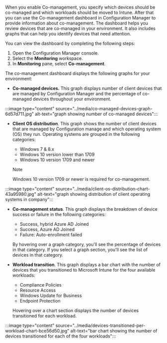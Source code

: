 When you enable Co-management, you specify which devices should be co-managed and which workloads should be moved to Intune. After that you can use the Co-management dashboard in Configuration Manager to provide information about co-management. The dashboard helps you review devices that are co-managed in your environment. It also includes graphs that can help you identify devices that need attention.

You can view the dashboard by completing the following steps:

1.  Open the Configuration Manager console.
2.  Select the **Monitoring** workspace.
3.  In **Monitoring** pane, select **Co-management**.

The co-management dashboard displays the following graphs for your environment:

 -  **Co-managed devices.** This graph displays number of client devices that are managed by Configuration Manager and the percentage of co-managed devices throughout your environment.

:::image type="content" source="../media/co-managed-devices-graph-6d57d711.jpg" alt-text="graph showing number of co-managed devices":::


 -  **Client OS distribution**. This graph shows the number of client devices that are managed by Configuration manage and which operating system (OS) they run. Operating systems are grouped in the following categories:
    
     -  Windows 7 &amp; 8.x
     -  Windows 10 version lower than 1709
     -  Windows 10 version 1709 and newer

    > [!NOTE]
    > Windows 10 version 1709 or newer is required for co-management.

:::image type="content" source="../media/client-os-distribution-chart-43a95980.jpg" alt-text="graph showing distribution of client operating systems in company":::


 -  **Co-management status**. This graph displays the breakdown of device success or failure in the following categories:
    
     -  Success, hybrid Azure AD Joined
     -  Success, Azure AD Joined
     -  Failure: Auto-enrollment failed

    By hovering over a graph category, you'll see the percentage of devices in that category. If you select a graph section, you'll see the list of devices in that category.<br>

 -  **Workload transition**. This graph displays a bar chart with the number of devices that you transitioned to Microsoft Intune for the four available workloads:
    
     -  Compliance Policies
     -  Resource Access
     -  Windows Update for Business
     -  Endpoint Protection

    Hovering over a chart section displays the number of devices transitioned for each workload.

:::image type="content" source="../media/devices-transitioned-per-workload-chart-bce56d50.jpg" alt-text="bar chart showing the number of devices transitioned for each of the four workloads":::
